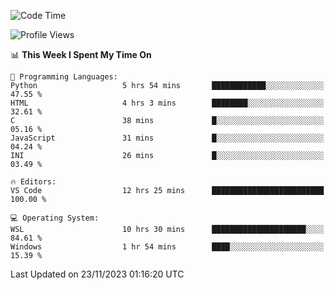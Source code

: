 <!--START_SECTION:waka-->
![Code Time](http://img.shields.io/badge/Code%20Time-396%20hrs%2050%20mins-blue)

![Profile Views](http://img.shields.io/badge/Profile%20Views-35-blue)

📊 **This Week I Spent My Time On** 

```text
💬 Programming Languages: 
Python                   5 hrs 54 mins       ████████████░░░░░░░░░░░░░   47.55 % 
HTML                     4 hrs 3 mins        ████████░░░░░░░░░░░░░░░░░   32.61 % 
C                        38 mins             █░░░░░░░░░░░░░░░░░░░░░░░░   05.16 % 
JavaScript               31 mins             █░░░░░░░░░░░░░░░░░░░░░░░░   04.24 % 
INI                      26 mins             █░░░░░░░░░░░░░░░░░░░░░░░░   03.49 % 

🔥 Editors: 
VS Code                  12 hrs 25 mins      █████████████████████████   100.00 % 

💻 Operating System: 
WSL                      10 hrs 30 mins      █████████████████████░░░░   84.61 % 
Windows                  1 hr 54 mins        ████░░░░░░░░░░░░░░░░░░░░░   15.39 % 
```


 Last Updated on 23/11/2023 01:16:20 UTC
<!--END_SECTION:waka-->
